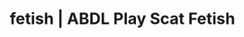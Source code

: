 ---
categories:
- NSFW Art
- ABDL Play
- ASMR Porn
- Spiritual Kink
- Tattooed Beauties
image: /assets/images/1747713803805.webp
layout: post
schema:
  description: Premium adult content featuring ABDL Play, Scat Fetish. High-quality
    artwork with provocative themes.
  keywords:
  - Tattooed Beauties
  - ABDL Play
  - Scat Fetish
  - ASMR Porn
  - Virtual Sex
  - Vintage Boudoir
  - NSFW Art
  name: 1747713803805 | ABDL Play Scat Fetish
  type: VisualArtwork
seo:
  description: Featured content with exclusive ABDL Play, Scat Fetish. HD images available.
  keywords: ABDL Play, Scat Fetish
  og_image: /assets/images/1747713803805.webp
  schema_type: VisualArtwork
tags:
- '#fetish'
- ABDL Play
- Scat Fetish
title: fetish | ABDL Play Scat Fetish
---